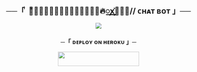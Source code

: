 <h2 align="center">
    ──「 ͥ ⃪ᷟ꯬꯭⃗🆂꯭𝐮𝐤꯭𝐨𝐨꯭𝐧꯭🔥꯭ꭗ̥̽༎⃪̻⁣//  ᴄʜᴀᴛ ʙᴏᴛ 」──
</h2>
<p align="center">
  <img src="https://graph.org/file/f1ae76618d14521b34905.jpg">
</p>

<h3 align="center">
    ─「 ᴅᴇᴩʟᴏʏ ᴏɴ ʜᴇʀᴏᴋᴜ 」─
</h3>

<p align="center"><a href="https://dashboard.heroku.com/new?template=https://github.com/GOD-R4V4N/AaruChatBot"> <img src="https://img.shields.io/badge/Deploy%20On%20Heroku-00FFFF?style=for-the-badge&logo=heroku" width="220" height="38.45"/></a></p>

